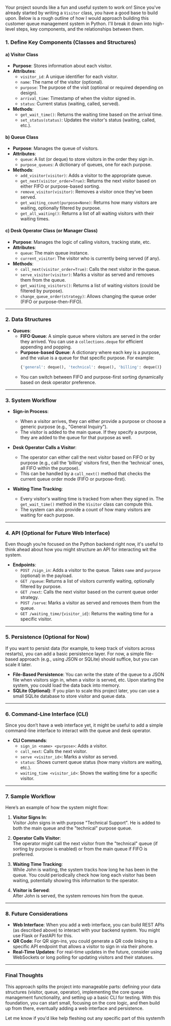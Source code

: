 Your project sounds like a fun and useful system to work on! Since you've already started by writing a `Visitor` class, you have a good base to build upon. Below is a rough outline of how I would approach building this customer queue management system in Python. I'll break it down into high-level steps, key components, and the relationships between them.

### 1. **Define Key Components (Classes and Structures)**

#### a) **Visitor Class**
   - **Purpose**: Stores information about each visitor.
   - **Attributes**:
     - `visitor_id`: A unique identifier for each visitor.
     - `name`: The name of the visitor (optional).
     - `purpose`: The purpose of the visit (optional or required depending on design).
     - `arrival_time`: Timestamp of when the visitor signed in.
     - `status`: Current status (waiting, called, served).
   - **Methods**:
     - `get_wait_time()`: Returns the waiting time based on the arrival time.
     - `set_status(status)`: Updates the visitor's status (waiting, called, etc.).

#### b) **Queue Class**
   - **Purpose**: Manages the queue of visitors.
   - **Attributes**:
     - `queue`: A list (or deque) to store visitors in the order they sign in.
     - `purpose_queues`: A dictionary of queues, one for each purpose.
   - **Methods**:
     - `add_visitor(visitor)`: Adds a visitor to the appropriate queue.
     - `get_next(visitor_order=True)`: Returns the next visitor based on either FIFO or purpose-based sorting.
     - `remove_visitor(visitor)`: Removes a visitor once they've been served.
     - `get_waiting_count(purpose=None)`: Returns how many visitors are waiting, optionally filtered by purpose.
     - `get_all_waiting()`: Returns a list of all waiting visitors with their waiting times.

#### c) **Desk Operator Class (or Manager Class)**
   - **Purpose**: Manages the logic of calling visitors, tracking state, etc.
   - **Attributes**:
     - `queue`: The main queue instance.
     - `current_visitor`: The visitor who is currently being served (if any).
   - **Methods**:
     - `call_next(visitor_order=True)`: Calls the next visitor in the queue.
     - `serve_visitor(visitor)`: Marks a visitor as served and removes them from the queue.
     - `get_waiting_visitors()`: Returns a list of waiting visitors (could be filtered by purpose).
     - `change_queue_order(strategy)`: Allows changing the queue order (FIFO or purpose-then-FIFO).

---

### 2. **Data Structures**

   - **Queues**:
     - **FIFO Queue**: A simple queue where visitors are served in the order they arrived. You can use a `collections.deque` for efficient appending and popping.
     - **Purpose-based Queue**: A dictionary where each key is a purpose, and the value is a queue for that specific purpose. For example:
       ```python
       {'general': deque(), 'technical': deque(), 'billing': deque()}
       ```
     - You can switch between FIFO and purpose-first sorting dynamically based on desk operator preference.

---

### 3. **System Workflow**

   - **Sign-in Process**: 
     - When a visitor arrives, they can either provide a purpose or choose a generic purpose (e.g., "General Inquiry").
     - The visitor is added to the main queue. If they specify a purpose, they are added to the queue for that purpose as well.

   - **Desk Operator Calls a Visitor**:
     - The operator can either call the next visitor based on FIFO or by purpose (e.g., call the 'billing' visitors first, then the 'technical' ones, all FIFO within the purpose).
     - This can be handled by a `call_next()` method that checks the current queue order mode (FIFO or purpose-first).

   - **Waiting Time Tracking**: 
     - Every visitor's waiting time is tracked from when they signed in. The `get_wait_time()` method in the `Visitor` class can compute this.
     - The system can also provide a count of how many visitors are waiting for each purpose.

---

### 4. **API (Optional for Future Web Interface)**

Even though you’re focused on the Python backend right now, it's useful to think ahead about how you might structure an API for interacting wit the system.

   - **Endpoints**:
     - `POST /sign_in`: Adds a visitor to the queue. Takes `name` and `purpose` (optional) in the payload.
     - `GET /queue`: Returns a list of visitors currently waiting, optionally filtered by purpose.
     - `GET /next`: Calls the next visitor based on the current queue order strategy.
     - `POST /serve`: Marks a visitor as served and removes them from the queue.
     - `GET /waiting_time/{visitor_id}`: Returns the waiting time for a specific visitor.

---

### 5. **Persistence (Optional for Now)**

If you want to persist data (for example, to keep track of visitors across restarts), you can add a basic persistence layer. For now, a simple file-based approach (e.g., using JSON or SQLite) should suffice, but you can scale it later.

   - **File-Based Persistence**: You can write the state of the queue to a JSON file when visitors sign in, when a visitor is served, etc. Upon starting the system, you could load the data back into memory.
   - **SQLite (Optional)**: If you plan to scale this project later, you can use a small SQLite database to store visitor and queue data.

---

### 6. **Command-Line Interface (CLI)**

Since you don’t have a web interface yet, it might be useful to add a simple command-line interface to interact with the queue and desk operator.

   - **CLI Commands**:
     - `sign_in <name> <purpose>`: Adds a visitor.
     - `call_next`: Calls the next visitor.
     - `serve <visitor_id>`: Marks a visitor as served.
     - `status`: Shows current queue status (how many visitors are waiting, etc.).
     - `waiting_time <visitor_id>`: Shows the waiting time for a specific visitor.

---

### 7. **Sample Workflow**

Here’s an example of how the system might flow:

1. **Visitor Signs In**:  
   Visitor John signs in with purpose "Technical Support". He is added to both the main queue and the "technical" purpose queue.

2. **Operator Calls Visitor**:  
   The operator might call the next visitor from the "technical" queue (if sorting by purpose is enabled) or from the main queue if FIFO is preferred.

3. **Waiting Time Tracking**:  
   While John is waiting, the system tracks how long he has been in the queue. You could periodically check how long each visitor has been waiting, potentially showing this information to the operator.

4. **Visitor is Served**:  
   After John is served, the system removes him from the queue.

---

### 8. **Future Considerations**

   - **Web Interface**: When you add a web interface, you can build REST APIs (as described above) to interact with your backend system. You might use Flask or FastAPI for this.
   - **QR Code**: For QR sign-ins, you could generate a QR code linking to a specific API endpoint that allows a visitor to sign in via their phone.
   - **Real-Time Updates**: For real-time updates in the future, consider using WebSockets or long polling for updating visitors and their statuses.

---

### Final Thoughts

This approach splits the project into manageable parts: defining your data structures (visitor, queue, operator), implementing the core queue management functionality, and setting up a basic CLI for testing. With this foundation, you can start small, focusing on the core logic, and then build up from there, eventually adding a web interface and persistence.

Let me know if you'd like help fleshing out any specific part of this system!h
